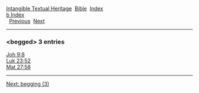 [Intangible Textual Heritage](../../index)  [Bible](../index) 
[Index](index)   
[b Index](_b_)  
  [Previous](c01210)  [Next](c01212) 

------------------------------------------------------------------------

### &lt;begged&gt; 3 entries

[Joh 9:8](../kjv/joh009.htm#008)  
[Luk 23:52](../kjv/luk023.htm#052)  
[Mat 27:58](../kjv/mat027.htm#058)  

------------------------------------------------------------------------

[Next: begging (3)](c01212)
